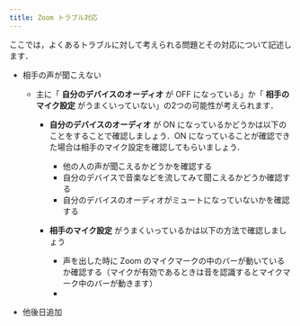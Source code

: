 ```yaml
---
title: Zoom トラブル対応
---
```


ここでは，よくあるトラブルに対して考えられる問題とその対応について記述します．  

* 相手の声が聞こえない
  * 主に「 **自分のデバイスのオーディオ** が OFF になっている」か「 **相手のマイク設定** がうまくいっていない」の2つの可能性が考えられます．
    * **自分のデバイスのオーディオ** が ON になっているかどうかは以下のことをすることで確認しましょう．ON になっていることが確認できた場合は相手のマイク設定を確認してもらいましょう．
	  * 他の人の声が聞こえるかどうかを確認する
	  * 自分のデバイスで音楽などを流してみて聞こえるかどうか確認する
	  * 自分のデバイスのオーディオがミュートになっていないかを確認する
	  
	* **相手のマイク設定** がうまくいっているかは以下の方法で確認しましょう
	  * 声を出した時に Zoom のマイクマークの中のバーが動いているか確認する（マイクが有効であるときは音を認識するとマイクマーク中のバーが動きます）
	  * 
  
  
* 他後日追加

